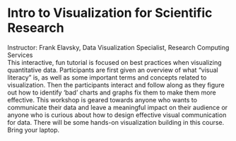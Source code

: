 # Intro to Visualization for Scientific Research  
Instructor: Frank Elavsky, Data Visualization Specialist, Research Computing Services  
This interactive, fun tutorial is focused on best practices when visualizing quantitative data. Participants are first given an overview of what “visual literacy” is, as well as some important terms and concepts related to visualization. Then the participants interact and follow along as they figure out how to identify ‘bad’ charts and graphs fix them to make them more effective. This workshop is geared towards anyone who wants to communicate their data and leave a meaningful impact on their audience or anyone who is curious about how to design effective visual communication for data. There will be some hands-on visualization building in this course. Bring your laptop.
